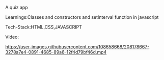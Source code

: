 A quiz app

Learnings:Classes and constructors and setInterval function in javascript

Tech-Stack:HTML,CSS,JAVASCRIPT

Video:

https://user-images.githubusercontent.com/108658668/208178667-3278a7e4-0891-4685-89a6-12f4d79bf46d.mp4

